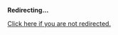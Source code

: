 <!DOCTYPE html>
<html>
<head>
<title>Redirecting...</title>
<link rel="canonical" href="http://blog.jle.im/entry/the-compromiseless-reconciliation-of-i-o-and-purity.html.md"/>
<meta http-equiv="content-type" content="text/html; charset=utf-8" />
<meta http-equiv="refresh" content="0; url=http://blog.jle.im/entry/the-compromiseless-reconciliation-of-i-o-and-purity.html.md" />
</head>
<body>
  <p><strong>Redirecting...</strong></p>
  <p><a href='http://blog.jle.im/entry/the-compromiseless-reconciliation-of-i-o-and-purity.html.md'>Click here if you are not redirected.</a></p>
  <script>
    document.location.href = "http://blog.jle.im/entry/the-compromiseless-reconciliation-of-i-o-and-purity.html.md";
  </script>
</body>
</html>
